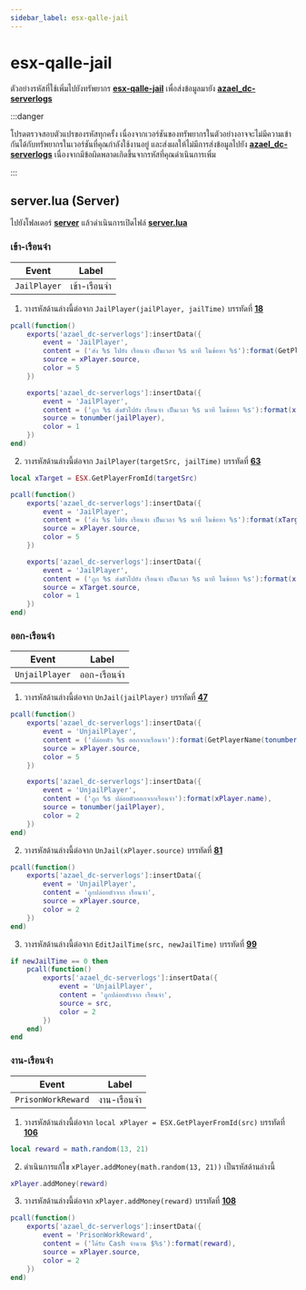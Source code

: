 ```yaml
---
sidebar_label: esx-qalle-jail
---
```


# esx-qalle-jail

ตัวอย่างรหัสที่ใช้เพิ่มไปยังทรัพยากร **[esx-qalle-jail](https://github.com/qalle-git/esx-qalle-jail)** เพื่อส่งข้อมูลมายัง **[azael_dc-serverlogs](../../index.md)**

:::danger

โปรดตรวจสอบตัวแปรของรหัสทุกครั้ง เนื่องจากเวอร์ชันของทรัพยากรในตัวอย่างอาจจะไม่มีความเข้ากันได้กับทรัพยากรในเวอร์ชันที่คุณกำลังใช้งานอยู่ และส่งผลให้ไม่มีการส่งข้อมูลไปยัง **[azael_dc-serverlogs](../../index.md)** เนื่องจากมีข้อผิดพลาดเกิดขึ้นจากรหัสที่คุณดำเนินการเพิ่ม

:::

## server.lua (Server)

ไปยังโฟลเดอร์ **[server](https://github.com/qalle-git/esx-qalle-jail/tree/master/server)** แล้วดำเนินการเปิดไฟล์ **[server.lua](https://github.com/qalle-git/esx-qalle-jail/blob/master/server/server.lua)**

### เข้า-เรือนจำ

| Event                                  | Label
|----------------------------------------|----------------------------------------
| `JailPlayer`                           | เข้า-เรือนจำ

1. วางรหัสด้านล่างนี้ต่อจาก `JailPlayer(jailPlayer, jailTime)` บรรทัดที่ **[18](https://github.com/qalle-git/esx-qalle-jail/blob/master/server/server.lua#L18)**

```lua
pcall(function()
    exports['azael_dc-serverlogs']:insertData({
        event = 'JailPlayer',
        content = ('ส่ง %s ไปยัง เรือนจำ เป็นเวลา %s นาที ในข้อหา %s'):format(GetPlayerName(tonumber(jailPlayer)), jailTime, (jailReason or 'ไม่ระบุ')),
        source = xPlayer.source,
        color = 5
    })

    exports['azael_dc-serverlogs']:insertData({
        event = 'JailPlayer',
        content = ('ถูก %s ส่งตัวไปยัง เรือนจำ เป็นเวลา %s นาที ในข้อหา %s'):format(xPlayer.name, jailTime, (jailReason or 'ไม่ระบุ')),
        source = tonumber(jailPlayer),
        color = 1
    })
end)
```

2. วางรหัสด้านล่างนี้ต่อจาก `JailPlayer(targetSrc, jailTime)` บรรทัดที่ **[63](https://github.com/qalle-git/esx-qalle-jail/blob/master/server/server.lua#L63)**

```lua
local xTarget = ESX.GetPlayerFromId(targetSrc)

pcall(function()
    exports['azael_dc-serverlogs']:insertData({
        event = 'JailPlayer',
        content = ('ส่ง %s ไปยัง เรือนจำ เป็นเวลา %s นาที ในข้อหา %s'):format(xTarget.name, jailTime, jailReason),
        source = xPlayer.source,
        color = 5
    })

    exports['azael_dc-serverlogs']:insertData({
        event = 'JailPlayer',
        content = ('ถูก %s ส่งตัวไปยัง เรือนจำ เป็นเวลา %s นาที ในข้อหา %s'):format(xPlayer.name, jailTime, jailReason),
        source = xTarget.source,
        color = 1
    })
end)
```

### ออก-เรือนจำ

| Event                                  | Label
|----------------------------------------|----------------------------------------
| `UnjailPlayer`                         | ออก-เรือนจำ

1. วางรหัสด้านล่างนี้ต่อจาก `UnJail(jailPlayer)` บรรทัดที่ **[47](https://github.com/qalle-git/esx-qalle-jail/blob/master/server/server.lua#L47)**

```lua
pcall(function()
    exports['azael_dc-serverlogs']:insertData({
        event = 'UnjailPlayer',
        content = ('ปล่อยตัว %s ออกจากเรือนจำ'):format(GetPlayerName(tonumber(jailPlayer))),
        source = xPlayer.source,
        color = 5
    })

    exports['azael_dc-serverlogs']:insertData({
        event = 'UnjailPlayer',
        content = ('ถูก %s ปล่อยตัวออกจากเรือนจำ'):format(xPlayer.name),
        source = tonumber(jailPlayer),
        color = 2
    })
end)
```

2. วางรหัสด้านล่างนี้ต่อจาก `UnJail(xPlayer.source)` บรรทัดที่ **[81](https://github.com/qalle-git/esx-qalle-jail/blob/master/server/server.lua#L81)**

```lua
pcall(function()
    exports['azael_dc-serverlogs']:insertData({
        event = 'UnjailPlayer',
        content = 'ถูกปล่อยตัวจาก เรือนจำ',
        source = xPlayer.source,
        color = 2
    })
end)
```

3. วางรหัสด้านล่างนี้ต่อจาก `EditJailTime(src, newJailTime)` บรรทัดที่ **[99](https://github.com/qalle-git/esx-qalle-jail/blob/master/server/server.lua#L99)**

```lua
if newJailTime == 0 then
	pcall(function()
		exports['azael_dc-serverlogs']:insertData({
			event = 'UnjailPlayer',
			content = 'ถูกปล่อยตัวจาก เรือนจำ',
			source = src,
			color = 2
		})
	end)
end
```

### งาน-เรือนจำ

| Event                                  | Label
|----------------------------------------|----------------------------------------
| `PrisonWorkReward`                     | งาน-เรือนจำ

1. วางรหัสด้านล่างนี้ต่อจาก `local xPlayer = ESX.GetPlayerFromId(src)` บรรทัดที่ **[106](https://github.com/qalle-git/esx-qalle-jail/blob/master/server/server.lua#L106)**

```lua
local reward = math.random(13, 21)
```

2. ดำเนินการแก้ไข `xPlayer.addMoney(math.random(13, 21))` เป็นรหัสด้านล่างนี้

```lua
xPlayer.addMoney(reward)
```

3. วางรหัสด้านล่างนี้ต่อจาก `xPlayer.addMoney(reward)` บรรทัดที่ **[108](https://github.com/qalle-git/esx-qalle-jail/blob/master/server/server.lua#L108)**

```lua
pcall(function()
	exports['azael_dc-serverlogs']:insertData({
		event = 'PrisonWorkReward',
		content = ('ได้รับ Cash จำนวน $%s'):format(reward),
		source = xPlayer.source,
		color = 2
	})
end)
```
